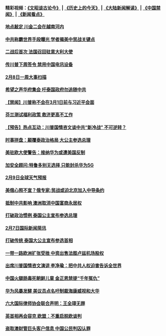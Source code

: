 #### 精彩视频：[《文昭谈古论今》](http://45.32.25.56/wenzhao) | [《历史上的今天》](http://45.32.25.56/today-in-history) | [《大陆新闻解读》](http://45.32.25.56/ntdtv-comedy) | [《中国禁闻》](http://45.32.25.56/ntdtv-news) | [《新闻看点》](http://45.32.25.56/news-insight) 

 #### [地点敲定 川金二会在越南河内](../pages/prog202/a102507941.md?t=02090314) 

#### [中共称霸世界手段曝光 学者揭美中贸战关键点](../pages/prog202/a102507914.md?t=02090314) 

#### [二战后首次 法国召回驻意大利大使](../pages/prog202/a102507685.md?t=02090314) 

#### [传川普下周签令 禁用中国电讯设备](../pages/prog202/a102507868.md?t=02090314) 


#### [2月8日一周大事扫描](../pages/prog202/a102507753.md?t=02090314) 

#### [希望之声华府集会 吁泰国政府勿追随中共](../pages/prog202/a102507639.md?t=02090314) 

#### [【禁闻】川普称不会在3月1日前与习近平会面](../pages/prog202/a102507745.md?t=02090314) 

#### [芬兰测试福利政策 救济更高不工作](../pages/prog202/a102507723.md?t=02090314) 

#### [【预告】热点互动：川普国情咨文谈中共“新冷战” 不可逆转？](../pages/prog202/a102507641.md?t=02090314) 

#### [时事拼盘：颠覆泰政治格局 大公主参选总理](../pages/prog202/a102507679.md?t=02090314) 

#### [美驻欧大使警告：接纳华为或遭美国反制](../pages/prog202/a102507643.md?t=02090314) 

#### [加安全顾问:特鲁多别无选择 只能封杀华为5G](../pages/prog202/a102507620.md?t=02090314) 


#### [2月9日全球天气预报](../pages/prog202/a102507635.md?t=02090314) 

#### [美俄心照不宣？俄专家:贸战或迫北京加入中导条约](../pages/prog202/a102507576.md?t=02090314) 

#### [抵制中共影响 澳洲取消中国富商永居权](../pages/prog202/a102507558.md?t=02090314) 

#### [打破政治惯例 泰国公主宣布参选总理](../pages/prog202/a102507529.md?t=02090314) 


#### [2月7日国际新闻简讯](../pages/prog202/a102507434.md?t=02090314) 

#### [打破传统 泰国大公主宣布参选首相](../pages/prog202/a102507308.md?t=02090314) 

#### [一带一路欧洲扩张受挫 中资出售法图卢兹机场股权](../pages/prog202/a102507304.md?t=02090314) 

#### [出席川普国情咨文演讲 李净瑜：把中共人权迫害告诉全世界](../pages/prog202/a102507281.md?t=02090314) 

#### [中国火腿肠毒死朝鲜儿童 金正恩禁提“千年冤仇”](../pages/prog202/a102507243.md?t=02090314) 


#### [华为风暴发酵 美议员点名吁制裁海康威视和大华](../pages/prog202/a102507178.md?t=02090314) 

#### [六大国际律师协会联合声明：王全璋无罪](../pages/prog202/a102507169.md?t=02090314) 

#### [英首相再会容克 欧盟：不重启脱欧谈判](../pages/prog202/a102507154.md?t=02090314) 

#### [盗取澳财管巨头客户信息 中国公民判囚认罪](../pages/prog202/a102507084.md?t=02090314) 


